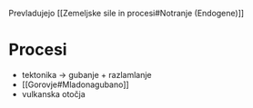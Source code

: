 Prevladujejo [[Zemeljske sile in procesi#Notranje (Endogene)]]
# Procesi 
- tektonika $\rightarrow$ gubanje + razlamlanje 
- [[Gorovje#Mladonagubano]]
- vulkanska otočja